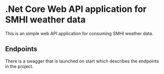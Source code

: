 # .Net Core Web API application for SMHI weather data
This is an simple web API application for consuming SMHI weather data. 

## Endpoints
There is a swagger that is launched on start which describes the endpoints in the project. 
